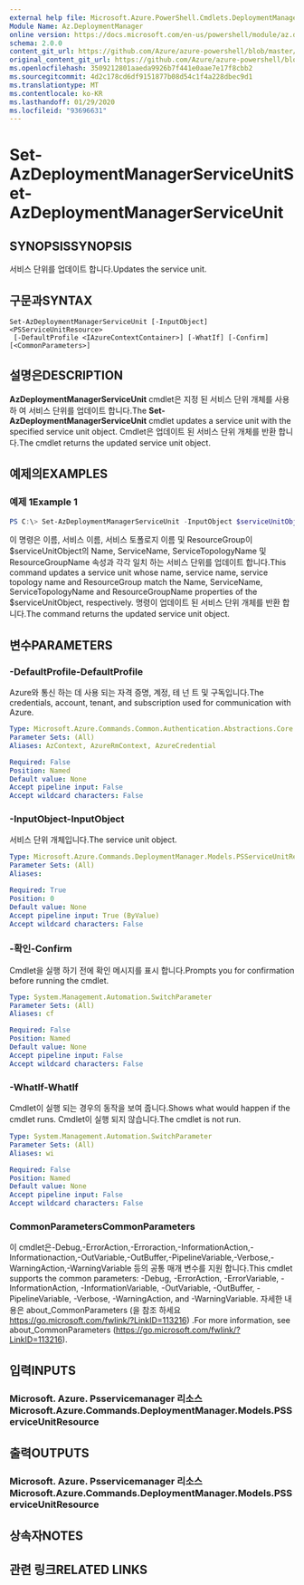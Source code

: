 ```yaml
---
external help file: Microsoft.Azure.PowerShell.Cmdlets.DeploymentManager.dll-Help.xml
Module Name: Az.DeploymentManager
online version: https://docs.microsoft.com/en-us/powershell/module/az.deploymentmanager/set-azdeploymentmanagerserviceunit
schema: 2.0.0
content_git_url: https://github.com/Azure/azure-powershell/blob/master/src/DeploymentManager/DeploymentManager/help/Set-AzDeploymentManagerServiceUnit.md
original_content_git_url: https://github.com/Azure/azure-powershell/blob/master/src/DeploymentManager/DeploymentManager/help/Set-AzDeploymentManagerServiceUnit.md
ms.openlocfilehash: 3509212801aaeda9926b7f441e0aae7e17f8cbb2
ms.sourcegitcommit: 4d2c178cd6df9151877b08d54c1f4a228dbec9d1
ms.translationtype: MT
ms.contentlocale: ko-KR
ms.lasthandoff: 01/29/2020
ms.locfileid: "93696631"
---
```

# <span data-ttu-id="43579-101">Set-AzDeploymentManagerServiceUnit</span><span class="sxs-lookup"><span data-stu-id="43579-101">Set-AzDeploymentManagerServiceUnit</span></span>

## <span data-ttu-id="43579-102">SYNOPSIS</span><span class="sxs-lookup"><span data-stu-id="43579-102">SYNOPSIS</span></span>
<span data-ttu-id="43579-103">서비스 단위를 업데이트 합니다.</span><span class="sxs-lookup"><span data-stu-id="43579-103">Updates the service unit.</span></span>

## <span data-ttu-id="43579-104">구문과</span><span class="sxs-lookup"><span data-stu-id="43579-104">SYNTAX</span></span>

```
Set-AzDeploymentManagerServiceUnit [-InputObject] <PSServiceUnitResource>
 [-DefaultProfile <IAzureContextContainer>] [-WhatIf] [-Confirm] [<CommonParameters>]
```

## <span data-ttu-id="43579-105">설명은</span><span class="sxs-lookup"><span data-stu-id="43579-105">DESCRIPTION</span></span>
<span data-ttu-id="43579-106">**AzDeploymentManagerServiceUnit** cmdlet은 지정 된 서비스 단위 개체를 사용 하 여 서비스 단위를 업데이트 합니다.</span><span class="sxs-lookup"><span data-stu-id="43579-106">The **Set-AzDeploymentManagerServiceUnit** cmdlet updates a service unit with the specified service unit object.</span></span>
<span data-ttu-id="43579-107">Cmdlet은 업데이트 된 서비스 단위 개체를 반환 합니다.</span><span class="sxs-lookup"><span data-stu-id="43579-107">The cmdlet returns the updated service unit object.</span></span>

## <span data-ttu-id="43579-108">예제의</span><span class="sxs-lookup"><span data-stu-id="43579-108">EXAMPLES</span></span>

### <span data-ttu-id="43579-109">예제 1</span><span class="sxs-lookup"><span data-stu-id="43579-109">Example 1</span></span>
```powershell
PS C:\> Set-AzDeploymentManagerServiceUnit -InputObject $serviceUnitObject
```

<span data-ttu-id="43579-110">이 명령은 이름, 서비스 이름, 서비스 토폴로지 이름 및 ResourceGroup이 $serviceUnitObject의 Name, ServiceName, ServiceTopologyName 및 ResourceGroupName 속성과 각각 일치 하는 서비스 단위를 업데이트 합니다.</span><span class="sxs-lookup"><span data-stu-id="43579-110">This command updates a service unit whose name, service name, service topology name and ResourceGroup match the Name, ServiceName, ServiceTopologyName and ResourceGroupName properties of the $serviceUnitObject, respectively.</span></span>
<span data-ttu-id="43579-111">명령이 업데이트 된 서비스 단위 개체를 반환 합니다.</span><span class="sxs-lookup"><span data-stu-id="43579-111">The command returns the updated service unit object.</span></span>

## <span data-ttu-id="43579-112">변수</span><span class="sxs-lookup"><span data-stu-id="43579-112">PARAMETERS</span></span>

### <span data-ttu-id="43579-113">-DefaultProfile</span><span class="sxs-lookup"><span data-stu-id="43579-113">-DefaultProfile</span></span>
<span data-ttu-id="43579-114">Azure와 통신 하는 데 사용 되는 자격 증명, 계정, 테 넌 트 및 구독입니다.</span><span class="sxs-lookup"><span data-stu-id="43579-114">The credentials, account, tenant, and subscription used for communication with Azure.</span></span>

```yaml
Type: Microsoft.Azure.Commands.Common.Authentication.Abstractions.Core.IAzureContextContainer
Parameter Sets: (All)
Aliases: AzContext, AzureRmContext, AzureCredential

Required: False
Position: Named
Default value: None
Accept pipeline input: False
Accept wildcard characters: False
```

### <span data-ttu-id="43579-115">-InputObject</span><span class="sxs-lookup"><span data-stu-id="43579-115">-InputObject</span></span>
<span data-ttu-id="43579-116">서비스 단위 개체입니다.</span><span class="sxs-lookup"><span data-stu-id="43579-116">The service unit object.</span></span>

```yaml
Type: Microsoft.Azure.Commands.DeploymentManager.Models.PSServiceUnitResource
Parameter Sets: (All)
Aliases:

Required: True
Position: 0
Default value: None
Accept pipeline input: True (ByValue)
Accept wildcard characters: False
```

### <span data-ttu-id="43579-117">-확인</span><span class="sxs-lookup"><span data-stu-id="43579-117">-Confirm</span></span>
<span data-ttu-id="43579-118">Cmdlet을 실행 하기 전에 확인 메시지를 표시 합니다.</span><span class="sxs-lookup"><span data-stu-id="43579-118">Prompts you for confirmation before running the cmdlet.</span></span>

```yaml
Type: System.Management.Automation.SwitchParameter
Parameter Sets: (All)
Aliases: cf

Required: False
Position: Named
Default value: None
Accept pipeline input: False
Accept wildcard characters: False
```

### <span data-ttu-id="43579-119">-WhatIf</span><span class="sxs-lookup"><span data-stu-id="43579-119">-WhatIf</span></span>
<span data-ttu-id="43579-120">Cmdlet이 실행 되는 경우의 동작을 보여 줍니다.</span><span class="sxs-lookup"><span data-stu-id="43579-120">Shows what would happen if the cmdlet runs.</span></span>
<span data-ttu-id="43579-121">Cmdlet이 실행 되지 않습니다.</span><span class="sxs-lookup"><span data-stu-id="43579-121">The cmdlet is not run.</span></span>

```yaml
Type: System.Management.Automation.SwitchParameter
Parameter Sets: (All)
Aliases: wi

Required: False
Position: Named
Default value: None
Accept pipeline input: False
Accept wildcard characters: False
```

### <span data-ttu-id="43579-122">CommonParameters</span><span class="sxs-lookup"><span data-stu-id="43579-122">CommonParameters</span></span>
<span data-ttu-id="43579-123">이 cmdlet은-Debug,-ErrorAction,-Erroraction,-InformationAction,-Informationaction,-OutVariable,-OutBuffer,-PipelineVariable,-Verbose,-WarningAction,-WarningVariable 등의 공통 매개 변수를 지원 합니다.</span><span class="sxs-lookup"><span data-stu-id="43579-123">This cmdlet supports the common parameters: -Debug, -ErrorAction, -ErrorVariable, -InformationAction, -InformationVariable, -OutVariable, -OutBuffer, -PipelineVariable, -Verbose, -WarningAction, and -WarningVariable.</span></span> <span data-ttu-id="43579-124">자세한 내용은 about_CommonParameters (을 참조 하세요 https://go.microsoft.com/fwlink/?LinkID=113216) .</span><span class="sxs-lookup"><span data-stu-id="43579-124">For more information, see about_CommonParameters (https://go.microsoft.com/fwlink/?LinkID=113216).</span></span>

## <span data-ttu-id="43579-125">입력</span><span class="sxs-lookup"><span data-stu-id="43579-125">INPUTS</span></span>

### <span data-ttu-id="43579-126">Microsoft. Azure. Psservicemanager 리소스</span><span class="sxs-lookup"><span data-stu-id="43579-126">Microsoft.Azure.Commands.DeploymentManager.Models.PSServiceUnitResource</span></span>

## <span data-ttu-id="43579-127">출력</span><span class="sxs-lookup"><span data-stu-id="43579-127">OUTPUTS</span></span>

### <span data-ttu-id="43579-128">Microsoft. Azure. Psservicemanager 리소스</span><span class="sxs-lookup"><span data-stu-id="43579-128">Microsoft.Azure.Commands.DeploymentManager.Models.PSServiceUnitResource</span></span>

## <span data-ttu-id="43579-129">상속자</span><span class="sxs-lookup"><span data-stu-id="43579-129">NOTES</span></span>

## <span data-ttu-id="43579-130">관련 링크</span><span class="sxs-lookup"><span data-stu-id="43579-130">RELATED LINKS</span></span>
